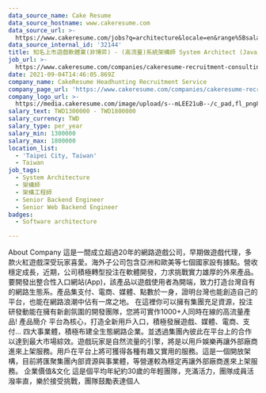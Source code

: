 ```yaml
---
data_source_name: Cake Resume
data_source_hostname: www.cakeresume.com
data_source_url: >-
  https://www.cakeresume.com/jobs?q=architecture&locale=en&range%5Bsalary_range%5D%5Bmin%5D=1000000&page=4
data_source_internal_id: '32144'
title: 知名上市遊戲軟體業(非博弈) - (高流量)系統架構師 System Architect (Java/Golang) -TL
job_url: >-
  https://www.cakeresume.com/companies/cakeresume-recruitment-consulting/jobs/777e18
date: 2021-09-04T14:46:05.869Z
company_name: CakeResume Headhunting Recruitment Service
company_page_url: 'https://www.cakeresume.com/companies/cakeresume-recruitment-consulting'
company_logo_url: >-
  https://media.cakeresume.com/image/upload/s--mLEE21uB--/c_pad,fl_png8,h_200,w_200/v1620881212/vdbipassrdfr8omwzeq6.png
salary_text: TWD1300000 - TWD1800000
salary_currency: TWD
salary_type: per_year
salary_min: 1300000
salary_max: 1800000
location_list:
  - 'Taipei City, Taiwan'
  - Taiwan
job_tags:
  - System Architecture
  - 架構師
  - 架構工程師
  - Senior Backend Engineer
  - Senior Web Backend Engineer
badges:
  - Software architecture

---
```


About Company 這是一間成立超過20年的網路遊戲公司，早期做遊戲代理，多款火紅遊戲深受玩家喜愛。海外子公司包含亞洲和歐美等七個國家設有據點。營收穩定成長，近期，公司積極轉型投注在軟體開發，力求挑戰實力雄厚的外來產品。要開發出整合性入口網站(App)，該產品以遊戲使用者為開端，致力打造台灣自有的網路生態系。產品集支付、電商、媒體、點數於一身，證明台灣也能創造自己的平台，也能在網路浪潮中佔有一席之地。 在這裡你可以擁有集團充足資源，投注研發動能在擁有新創氛圍的開發團隊，您將可實作1000+人同時在線的高流量產品! 產品簡介 平台為核心，打造全新用戶入口，積極發展遊戲、媒體、電商、支付... 四大事業體，積極布建全生態網路企業。並透過集團內彼此在平台上的合作以達到最大市場綜效。遊戲玩家是自然流量的引擎，將是以用戶娛樂再讓外部廠商進來上架服務。用戶在平台上將可獲得各種有趣又實用的服務。這是一個開放架構，目前將匯聚集團內部資源與事業體，等營運較為穩定再讓外部廠商進來上架服務。 企業價值&文化 這是個平均年紀約30歲的年輕團隊，充滿活力，團隊成員活潑率直，樂於接受挑戰，團隊鼓勵表達個人